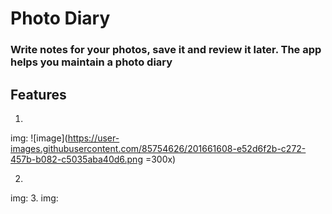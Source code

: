 # Photo Diary
### Write notes for your photos, save it and review it later. The app helps you maintain a photo diary

## Features
1.
img: 
![image](https://user-images.githubusercontent.com/85754626/201661608-e52d6f2b-c272-457b-b082-c5035aba40d6.png =300x)

2.
img:
3.
img:  


## 
